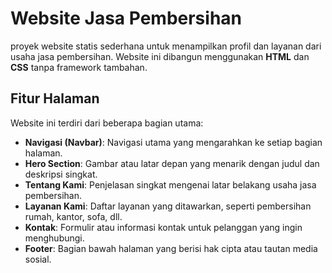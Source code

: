 # Website Jasa Pembersihan

proyek website statis sederhana untuk menampilkan profil dan layanan dari usaha jasa pembersihan. Website ini dibangun menggunakan **HTML** dan **CSS** tanpa framework tambahan.

## Fitur Halaman

Website ini terdiri dari beberapa bagian utama:

- **Navigasi (Navbar)**: Navigasi utama yang mengarahkan ke setiap bagian halaman.
- **Hero Section**: Gambar atau latar depan yang menarik dengan judul dan deskripsi singkat.
- **Tentang Kami**: Penjelasan singkat mengenai latar belakang usaha jasa pembersihan.
- **Layanan Kami**: Daftar layanan yang ditawarkan, seperti pembersihan rumah, kantor, sofa, dll.
- **Kontak**: Formulir atau informasi kontak untuk pelanggan yang ingin menghubungi.
- **Footer**: Bagian bawah halaman yang berisi hak cipta atau tautan media sosial.